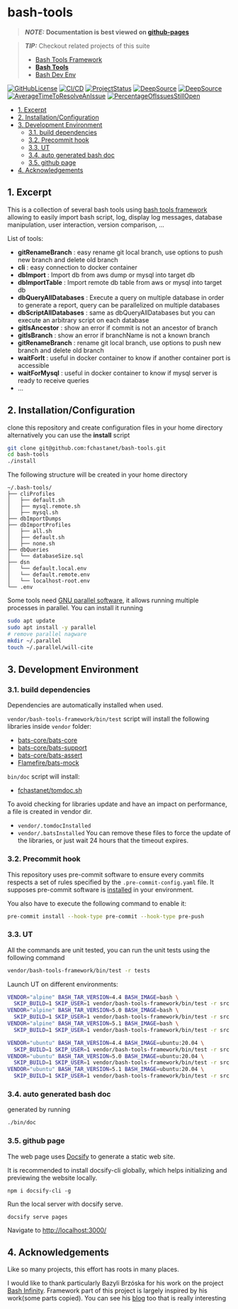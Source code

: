 # bash-tools

<!-- remove -->

> **_NOTE:_** **Documentation is best viewed on
> [github-pages](https://fchastanet.github.io/bash-tools/)**

<!-- endRemove -->

> **_TIP:_** Checkout related projects of this suite
>
> - [Bash Tools Framework](https://fchastanet.github.io/bash-tools-framework/)
> - **[Bash Tools](https://fchastanet.github.io/bash-tools/)**
> - [Bash Dev Env](https://fchastanet.github.io/bash-dev-env/)

<!-- prettier-ignore-start -->
<!-- markdownlint-capture -->
<!-- markdownlint-disable -->
[![GitHubLicense](
  https://img.shields.io/github/license/Naereen/StrapDown.js.svg
)](
  https://github.com/fchastanet/bash-tools/blob/master/LICENSE
)
[![CI/CD](
  https://github.com/fchastanet/bash-tools/actions/workflows/lint-test.yml/badge.svg
)](
  https://github.com/fchastanet/bash-tools/actions?query=workflow%3A%22Lint+and+test%22+branch%3Amaster
)
[![ProjectStatus](
  http://opensource.box.com/badges/active.svg
)](
  http://opensource.box.com/badges
  'Project Status'
)
[![DeepSource](
  https://deepsource.io/gh/fchastanet/bash-tools.svg/?label=active+issues&show_trend=true
)](
  https://deepsource.io/gh/fchastanet/bash-tools/?ref=repository-badge
)
[![DeepSource](
  https://deepsource.io/gh/fchastanet/bash-tools.svg/?label=resolved+issues&show_trend=true
)](
  https://deepsource.io/gh/fchastanet/bash-tools/?ref=repository-badge
)
[![AverageTimeToResolveAnIssue](
  http://isitmaintained.com/badge/resolution/fchastanet/bash-tools.svg
)](
  http://isitmaintained.com/project/fchastanet/bash-tools
  'Average time to resolve an issue'
)
[![PercentageOfIssuesStillOpen](
  http://isitmaintained.com/badge/open/fchastanet/bash-tools.svg
)](
  http://isitmaintained.com/project/fchastanet/bash-tools
  'Percentage of issues still open'
)
<!-- markdownlint-restore -->
<!-- prettier-ignore-end -->

- [1. Excerpt](#1-excerpt)
- [2. Installation/Configuration](#2-installationconfiguration)
- [3. Development Environment](#3-development-environment)
  - [3.1. build dependencies](#31-build-dependencies)
  - [3.2. Precommit hook](#32-precommit-hook)
  - [3.3. UT](#33-ut)
  - [3.4. auto generated bash doc](#34-auto-generated-bash-doc)
  - [3.5. github page](#35-github-page)
- [4. Acknowledgements](#4-acknowledgements)

## 1. Excerpt

This is a collection of several bash tools using
[bash tools framework](https://fchastanet.github.io/bash-tools-framework/)
allowing to easily import bash script, log, display log messages, database
manipulation, user interaction, version comparison, ...

List of tools:

- **gitRenameBranch** : easy rename git local branch, use options to push new
  branch and delete old branch
- **cli** : easy connection to docker container
- **dbImport** : Import db from aws dump or mysql into target db
- **dbImportTable** : Import remote db table from aws or mysql into target db
- **dbQueryAllDatabases** : Execute a query on multiple database in order to
  generate a report, query can be parallelized on multiple databases
- **dbScriptAllDatabases** : same as dbQueryAllDatabases but you can execute an
  arbitrary script on each database
- **gitIsAncestor** : show an error if commit is not an ancestor of branch
- **gitIsBranch** : show an error if branchName is not a known branch
- **gitRenameBranch** : rename git local branch, use options to push new branch
  and delete old branch
- **waitForIt** : useful in docker container to know if another container port
  is accessible
- **waitForMysql** : useful in docker container to know if mysql server is ready
  to receive queries
- ...

## 2. Installation/Configuration

clone this repository and create configuration files in your home directory
alternatively you can use the **install** script

```bash
git clone git@github.com:fchastanet/bash-tools.git
cd bash-tools
./install
```

The following structure will be created in your home directory

```text
~/.bash-tools/
├── cliProfiles
│   ├── default.sh
│   ├── mysql.remote.sh
│   ├── mysql.sh
├── dbImportDumps
├── dbImportProfiles
│   ├── all.sh
│   ├── default.sh
│   ├── none.sh
├── dbQueries
│   └── databaseSize.sql
├── dsn
│   └── default.local.env
│   └── default.remote.env
│   └── localhost-root.env
└── .env
```

Some tools need [GNU parallel software](https://www.gnu.org/software/parallel/),
it allows running multiple processes in parallel. You can install it running

```bash
sudo apt update
sudo apt install -y parallel
# remove parallel nagware
mkdir ~/.parallel
touch ~/.parallel/will-cite
```

## 3. Development Environment

### 3.1. build dependencies

Dependencies are automatically installed when used.

`vendor/bash-tools-framework/bin/test` script will install the following
libraries inside `vendor` folder:

- [bats-core/bats-core](https://github.com/bats-core/bats-core.git)
- [bats-core/bats-support](https://github.com/bats-core/bats-support.git)
- [bats-core/bats-assert](https://github.com/bats-core/bats-assert.git)
- [Flamefire/bats-mock](https://github.com/Flamefire/bats-mock.git)

`bin/doc` script will install:

- [fchastanet/tomdoc.sh](https://github.com/fchastanet/tomdoc.sh.git)

To avoid checking for libraries update and have an impact on performance, a file
is created in vendor dir.

- `vendor/.tomdocInstalled`
- `vendor/.batsInstalled` You can remove these files to force the update of the
  libraries, or just wait 24 hours that the timeout expires.

### 3.2. Precommit hook

This repository uses pre-commit software to ensure every commits respects a set
of rules specified by the `.pre-commit-config.yaml` file. It supposes pre-commit
software is [installed](https://pre-commit.com/#install) in your environment.

You also have to execute the following command to enable it:

```bash
pre-commit install --hook-type pre-commit --hook-type pre-push
```

### 3.3. UT

All the commands are unit tested, you can run the unit tests using the following
command

```bash
vendor/bash-tools-framework/bin/test -r tests
```

Launch UT on different environments:

```bash
VENDOR="alpine" BASH_TAR_VERSION=4.4 BASH_IMAGE=bash \
  SKIP_BUILD=1 SKIP_USER=1 vendor/bash-tools-framework/bin/test -r src -j 16
VENDOR="alpine" BASH_TAR_VERSION=5.0 BASH_IMAGE=bash \
  SKIP_BUILD=1 SKIP_USER=1 vendor/bash-tools-framework/bin/test -r src -j 16
VENDOR="alpine" BASH_TAR_VERSION=5.1 BASH_IMAGE=bash \
  SKIP_BUILD=1 SKIP_USER=1 vendor/bash-tools-framework/bin/test -r src -j 16

VENDOR="ubuntu" BASH_TAR_VERSION=4.4 BASH_IMAGE=ubuntu:20.04 \
  SKIP_BUILD=1 SKIP_USER=1 vendor/bash-tools-framework/bin/test -r src -j 2
VENDOR="ubuntu" BASH_TAR_VERSION=5.0 BASH_IMAGE=ubuntu:20.04 \
  SKIP_BUILD=1 SKIP_USER=1 vendor/bash-tools-framework/bin/test -r src -j 2
VENDOR="ubuntu" BASH_TAR_VERSION=5.1 BASH_IMAGE=ubuntu:20.04 \
  SKIP_BUILD=1 SKIP_USER=1 vendor/bash-tools-framework/bin/test -r src -j 2
```

### 3.4. auto generated bash doc

generated by running

```bash
./bin/doc
```

### 3.5. github page

The web page uses [Docsify](https://docsify.js.org/) to generate a static web
site.

It is recommended to install docsify-cli globally, which helps initializing and
previewing the website locally.

`npm i docsify-cli -g`

Run the local server with docsify serve.

`docsify serve pages`

Navigate to <http://localhost:3000/>

## 4. Acknowledgements

Like so many projects, this effort has roots in many places.

I would like to thank particularly Bazyli Brzóska for his work on the project
[Bash Infinity](https://github.com/niieani/bash-oo-framework). Framework part of
this project is largely inspired by his work(some parts copied). You can see his
[blog](https://invent.life/project/bash-infinity-framework) too that is really
interesting
